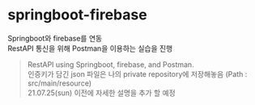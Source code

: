 # springboot-firebase  

Springboot와 firebase를 연동  
RestAPI 통신을 위해 Postman을 이용하는 실습을 진행   
> RestAPI using Springboot, firebase, and Postman.  
> 인증키가 담긴 json 파일은 나의 private repository에 저장해놓음 (Path : src/main/resource)  
> 21.07.25(sun) 이전에 자세한 설명을 추가 할 예정  
